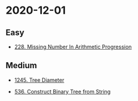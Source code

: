 # 2020-12-01

## Easy

* [228. Missing Number In Arithmetic Progression](https://leetcode.com/problems/missing-number-in-arithmetic-progression/)

## Medium

* [1245. Tree Diameter](https://leetcode.com/problems/tree-diameter/)

* [536. Construct Binary Tree from String](https://leetcode.com/problems/construct-binary-tree-from-string/)
